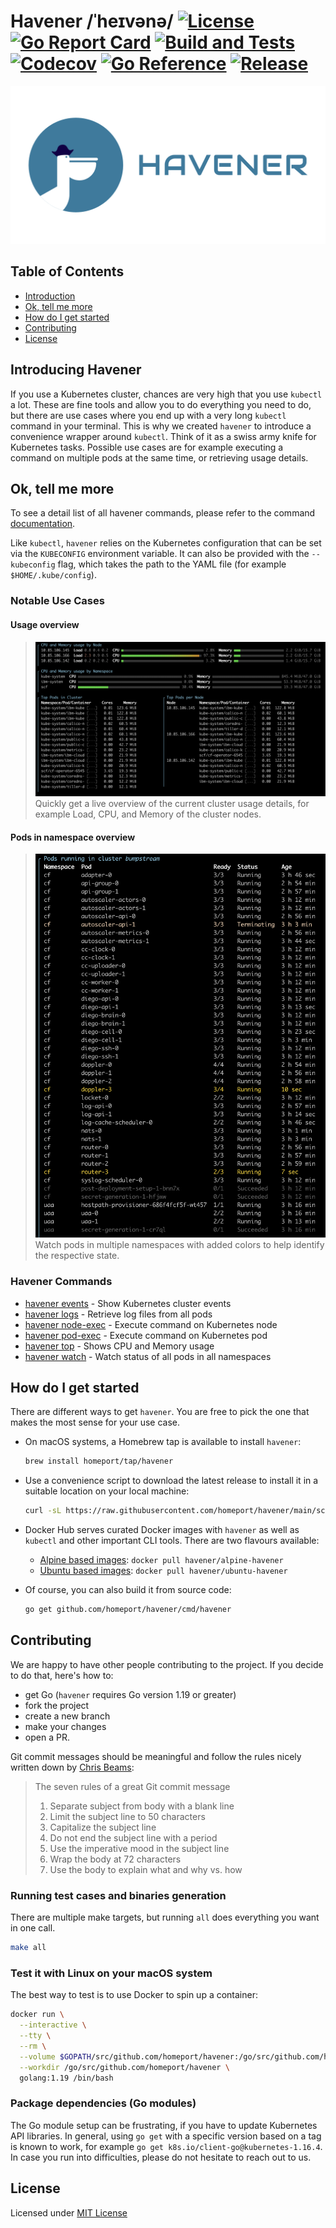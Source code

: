 # Havener /ˈheɪvənə/ [![License](https://img.shields.io/github/license/homeport/havener.svg)](https://github.com/homeport/havener/blob/main/LICENSE) [![Go Report Card](https://goreportcard.com/badge/github.com/homeport/havener)](https://goreportcard.com/report/github.com/homeport/havener) [![Build and Tests](https://github.com/homeport/havener/workflows/Build%20and%20Tests/badge.svg)](https://github.com/homeport/havener/actions?query=workflow%3A%22Build+and+Tests%22) [![Codecov](https://img.shields.io/codecov/c/github/homeport/havener/main.svg)](https://codecov.io/gh/homeport/havener) [![Go Reference](https://pkg.go.dev/badge/github.com/homeport/havener.svg)](https://pkg.go.dev/github.com/homeport/havener) [![Release](https://img.shields.io/github/release/homeport/havener.svg)](https://github.com/homeport/havener/releases/latest)

![havener](.docs/images/logo.png?raw=true "Havener logo - a pelican with pirate hat")

## Table of Contents

- [Introduction](#introducing-havener)
- [Ok, tell me more](#ok-tell-me-more)
- [How do I get started](#how-do-i-get-started)
- [Contributing](#contributing)
- [License](#license)

## Introducing Havener

If you use a Kubernetes cluster, chances are very high that you use `kubectl` a lot. These are fine tools and allow you to do everything you need to do, but there are use cases where you end up with a very long `kubectl` command in your terminal. This is why we created `havener` to introduce a convenience wrapper around `kubectl`. Think of it as a swiss army knife for Kubernetes tasks. Possible use cases are for example executing a command on multiple pods at the same time, or retrieving usage details.

## Ok, tell me more

To see a detail list of all havener commands, please refer to the command [documentation](/.docs/commands/havener.md).

Like `kubectl`, `havener` relies on the Kubernetes configuration that can be set via the `KUBECONFIG` environment variable. It can also be provided with the `--kubeconfig` flag, which takes the path to the YAML file (for example `$HOME/.kube/config`).

### Notable Use Cases

#### Usage overview

> ![havener](.docs/images/havener-top.png?raw=true "Havener terminal screenshot of top command")
> Quickly get a live overview of the current cluster usage details, for example Load, CPU, and Memory of the cluster nodes.

#### Pods in namespace overview

> ![havener](.docs/images/havener-watch.png?raw=true "Havener terminal screenshot of watch command")
> Watch pods in multiple namespaces with added colors to help identify the respective state.

### Havener Commands

- [havener events](.docs/commands/havener_events.md) - Show Kubernetes cluster events
- [havener logs](.docs/commands/havener_logs.md) - Retrieve log files from all pods
- [havener node-exec](.docs/commands/havener_node-exec.md) - Execute command on Kubernetes node
- [havener pod-exec](.docs/commands/havener_pod-exec.md) - Execute command on Kubernetes pod
- [havener top](.docs/commands/havener_top.md) - Shows CPU and Memory usage
- [havener watch](.docs/commands/havener_watch.md) - Watch status of all pods in all namespaces

## How do I get started

There are different ways to get `havener`. You are free to pick the one that makes the most sense for your use case.

- On macOS systems, a Homebrew tap is available to install `havener`:

  ```sh
  brew install homeport/tap/havener
  ```

- Use a convenience script to download the latest release to install it in a suitable location on your local machine:

  ```sh
  curl -sL https://raw.githubusercontent.com/homeport/havener/main/scripts/download-latest.sh | bash
  ```

- Docker Hub serves curated Docker images with `havener` as well as `kubectl` and other important CLI tools. There are two flavours available:
  - [Alpine based images](https://hub.docker.com/r/havener/alpine-havener/): `docker pull havener/alpine-havener`
  - [Ubuntu based images](https://hub.docker.com/r/havener/ubuntu-havener/): `docker pull havener/ubuntu-havener`

- Of course, you can also build it from source code:

  ```sh
  go get github.com/homeport/havener/cmd/havener
  ```

## Contributing

We are happy to have other people contributing to the project. If you decide to do that, here's how to:

- get Go (`havener` requires Go version 1.19 or greater)
- fork the project
- create a new branch
- make your changes
- open a PR.

Git commit messages should be meaningful and follow the rules nicely written down by [Chris Beams](https://chris.beams.io/posts/git-commit/):
> The seven rules of a great Git commit message
>
> 1. Separate subject from body with a blank line
> 1. Limit the subject line to 50 characters
> 1. Capitalize the subject line
> 1. Do not end the subject line with a period
> 1. Use the imperative mood in the subject line
> 1. Wrap the body at 72 characters
> 1. Use the body to explain what and why vs. how

### Running test cases and binaries generation

There are multiple make targets, but running `all` does everything you want in one call.

```sh
make all
```

### Test it with Linux on your macOS system

The best way to test is to use Docker to spin up a container:

```sh
docker run \
  --interactive \
  --tty \
  --rm \
  --volume $GOPATH/src/github.com/homeport/havener:/go/src/github.com/homeport/havener \
  --workdir /go/src/github.com/homeport/havener \
  golang:1.19 /bin/bash
```

### Package dependencies (Go modules)

The Go module setup can be frustrating, if you have to update Kubernetes API libraries. In general, using `go get` with a specific version based on a tag is known to work, for example `go get k8s.io/client-go@kubernetes-1.16.4`. In case you run into difficulties, please do not hesitate to reach out to us.

## License

Licensed under [MIT License](https://github.com/homeport/havener/blob/main/LICENSE)

